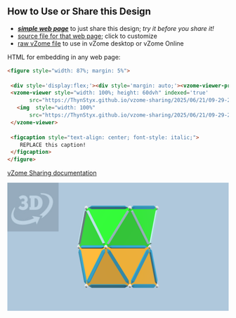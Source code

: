 
## How to Use or Share this Design

 - [***simple web page***](<https://ThynStyx.github.io/vzome-sharing/2025/06/21/09-29-24-S₅S₅/>) to just share this design; *try it before you share it!*
 - [source file for that web page](<https://github.com/ThynStyx/vzome-sharing/edit/main/2025/06/21/09-29-24-S₅S₅/index.md>); click to customize
 - [raw vZome file](<https://raw.githubusercontent.com/ThynStyx/vzome-sharing/main/2025/06/21/09-29-24-S₅S₅/S₅S₅.vZome>) to use in vZome desktop or vZome Online
 
 HTML for embedding in any web page:
 ```html
<figure style="width: 87%; margin: 5%">
  
  <div style='display:flex;'><div style='margin: auto;'><vzome-viewer-previous label='prev step'></vzome-viewer-previous><vzome-viewer-next label='next step'></vzome-viewer-next></div></div>
  <vzome-viewer style="width: 100%; height: 60dvh" indexed='true'
        src="https://ThynStyx.github.io/vzome-sharing/2025/06/21/09-29-24-S₅S₅/S₅S₅.vZome" >
    <img  style="width: 100%"
        src="https://ThynStyx.github.io/vzome-sharing/2025/06/21/09-29-24-S₅S₅/S₅S₅.png" >
  </vzome-viewer>

  <figcaption style="text-align: center; font-style: italic;">
     REPLACE this caption!
  </figcaption>
</figure>

 ```

[vZome Sharing documentation](https://vzome.github.io/vzome/sharing.html#how-it-works)

![Image](<S₅S₅.png>)

